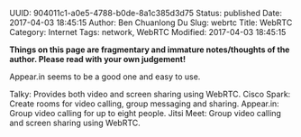 UUID: 904011c1-a0e5-4788-b0de-8a1c385d3d75
Status: published
Date: 2017-04-03 18:45:15
Author: Ben Chuanlong Du
Slug: webrtc
Title: WebRTC
Category: Internet
Tags: network, WebRTC
Modified: 2017-04-03 18:45:15

**Things on this page are fragmentary and immature notes/thoughts of the author. Please read with your own judgement!**

Appear.in seems to be a good one and easy to use.

Talky: Provides both video and screen sharing using WebRTC.
Cisco Spark: Create rooms for video calling, group messaging and sharing.
Appear.in: Group video calling for up to eight people.
Jitsi Meet: Group video calling and screen sharing using WebRTC. 
